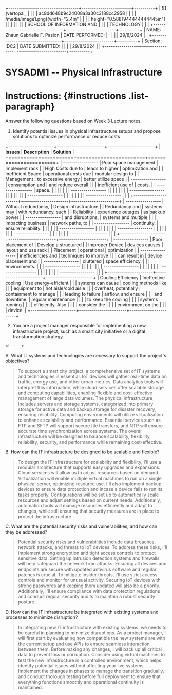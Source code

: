 +----------------------------------+------------------------+----------+
| ![](vertopal_                    |                        |          |
| ac9dd648b9c24008a3a30c3188cc2958 |                        |          |
| /media/image1.png){width="2.4in" |                        |          |
| height="0.5881944444444445in"}   |                        |          |
|                                  |                        |          |
| SCHOOL OF INFORMATION AND        |                        |          |
| TECHNOLOGY                       |                        |          |
+----------------------------------+------------------------+----------+
| NAME: Zhaun Gabrielle F. Pasion  | DATE PERFORMED:        |          |
|                                  | 29/8/2024              |          |
+----------------------------------+------------------------+----------+
| Section: IDC2                    | DATE SUBMITTED:        |          |
|                                  | 29/8/2024              |          |
+----------------------------------+------------------------+----------+

# SYSADM1 -- Physical Infrastructure

# Instructions:  {#instructions .list-paragraph}

Answer the following questions based on Week 3 Lecture notes.

1.  Identify potential issues in physical infrastructure setups and
    propose solutions to optimize performance or reduce costs

+----------------------+-----------------------+-----------------------+
| **Issues**           | **Description**       | **Solution**          |
+======================+=======================+=======================+
|   -----------------  | Poor space management | Implement rack        |
|   High Costs due to  | leads to higher       | optimization and      |
|   Inefficient Space  | operational costs due | modular design to     |
|   Management         | to excessive energy   | better utilize space  |
|   -----------------  | consumption and       | and reduce overall    |
|                      | inefficient use of    | costs.                |
|   -----------------  | space.                |                       |
|                      |                       |                       |
|   -----------------  |                       |                       |
|                      |                       |                       |
|   -----------------  |                       |                       |
|                      |                       |                       |
|   -----------------  |                       |                       |
|                      |                       |                       |
|   -----------------  |                       |                       |
+----------------------+-----------------------+-----------------------+
|   -----------------  | Without redundancy,   | Design infrastructure |
|   Redundancy and     | systems may           | with redundancy, such |
|   Reliability        | experience outages    | as backup power       |
|   -----------------  | and disruptions,      | systems and multiple  |
|                      | impacting business    | network paths, to     |
|   -----------------  | continuity.           | ensure reliability.   |
|                      |                       |                       |
|   -----------------  |                       |                       |
|                      |                       |                       |
|   -----------------  |                       |                       |
|                      |                       |                       |
|   -----------------  |                       |                       |
|                      |                       |                       |
|   -----------------  |                       |                       |
+----------------------+-----------------------+-----------------------+
|   -----------------  | Poor placement of     | Develop a structured  |
|   Improper Device    | devices causes        | layout and use rack   |
|   Placement          | operational           | optimization          |
|   -----------------  | inefficiencies and    | techniques to improve |
|                      | can result in         | device placement and  |
|   -----------------  | cluttered             | space efficiency.     |
|                      | environments.         |                       |
|   -----------------  |                       |                       |
|                      |                       |                       |
|   -----------------  |                       |                       |
|                      |                       |                       |
|   -----------------  |                       |                       |
|                      |                       |                       |
|   -----------------  |                       |                       |
+----------------------+-----------------------+-----------------------+
| Cooling Efficiency   | Ineffective cooling   | Use energy-efficient  |
|                      | systems can cause     | cooling methods like  |
|                      | equipment to          | hot aisle/cold aisle  |
|                      | overheat, potentially | containment to manage |
|                      | leading to failure    | airflow, and ensure   |
|                      | and downtime.         | regular maintenance   |
|                      |                       | to keep the cooling   |
|                      |                       | systems running       |
|                      |                       | efficiently. Also     |
|                      |                       | consider the          |
|                      |                       | environment on the    |
|                      |                       | device.               |
+----------------------+-----------------------+-----------------------+

2.  You are a project manager responsible for implementing a new
    infrastructure project, such as a smart city initiative or a digital
    transformation strategy.

```{=html}
<!-- -->
```
A.  What IT systems and technologies are necessary to support the
    project\'s objectives?

> To support a smart city project, a comprehensive set of IT systems and
> technologies is essential. IoT devices will gather real-time data on
> traffic, energy use, and other urban metrics. Data analytics tools
> will interpret this information, while cloud services offer scalable
> storage and computing capabilities, enabling flexible and
> cost-effective management of large data volumes. The physical
> infrastructure includes servers and storage systems, categorized into
> primary storage for active data and backup storage for disaster
> recovery, ensuring reliability. Computing environments will utilize
> virtualization to enhance scalability and performance. Essential
> services such as FTP and SFTP will support secure file transfers, and
> NTP will ensure accurate time synchronization across systems. The
> overall infrastructure will be designed to balance scalability,
> flexibility, reliability, security, and performance while remaining
> cost-effective.

B.  How can the IT infrastructure be designed to be scalable and
    flexible?

> To design the IT infrastructure for scalability and flexibility, I'll
> use a modular architecture that supports easy upgrades and expansions.
> Cloud services will allow us to adjust resources based on demand.
> Virtualization will enable multiple virtual machines to run on a
> single physical server, optimizing resource use. I'll also implement
> backup devices to ensure data protection and incase a device fails to
> run its tasks properly. Configurations will be set up to automatically
> scale resources and adjust settings based on current needs.
> Additionally, automation tools will manage resources efficiently and
> adapt to changes, while still ensuring that security measures are in
> place to protect the infrastructure.

C.  What are the potential security risks and vulnerabilities, and how
    can they be addressed?

> Potential security risks and vulnerabilities include data breaches,
> network attacks, and threats to IoT devices. To address these risks,
> I'll implement strong encryption and tight access controls to protect
> sensitive data. Setting up intrusion detection systems and firewalls
> will help safeguard the network from attacks. Ensuring all devices and
> endpoints are secure with updated antivirus software and regular
> patches is crucial. To mitigate insider threats, I'll use strict
> access controls and monitor for unusual activity. Securing IoT devices
> with strong passwords and keeping them updated will also be a
> priority. Additionally, I'll ensure compliance with data protection
> regulations and conduct regular security audits to maintain a robust
> security posture.

D.  How can the IT infrastructure be integrated with existing systems
    and processes to minimize disruption?

> In integrating new IT infrastructure with existing systems, we needs
> to be careful in planning to minimize disruptions. As a project
> manager, I will first start by evaluating how compatible the new
> systems are with the current setup and use APIs to ensure seamless
> interaction between them. Before making any changes, I will back up
> all critical data to prevent loss or corruption. Consider using
> virtual machines to test the new infrastructure in a controlled
> environment, which helps identify potential issues without affecting
> your live systems. Implement the changes in phases to manage the
> transition gradually, and conduct thorough testing before full
> deployment to ensure that everything functions smoothly and
> operational continuity is maintained.
